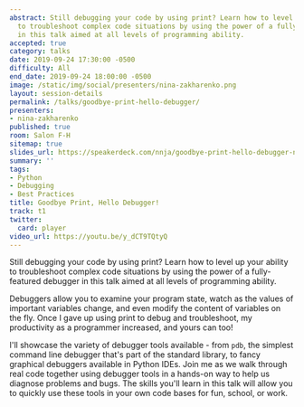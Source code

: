 ```yaml
---
abstract: Still debugging your code by using print? Learn how to level up your ability
  to troubleshoot complex code situations by using the power of a fully-featured debugger
  in this talk aimed at all levels of programming ability.
accepted: true
category: talks
date: 2019-09-24 17:30:00 -0500
difficulty: All
end_date: 2019-09-24 18:00:00 -0500
image: /static/img/social/presenters/nina-zakharenko.png
layout: session-details
permalink: /talks/goodbye-print-hello-debugger/
presenters:
- nina-zakharenko
published: true
room: Salon F-H
sitemap: true
slides_url: https://speakerdeck.com/nnja/goodbye-print-hello-debugger-nina-zakharenko-djangocon-2019
summary: ''
tags:
- Python
- Debugging
- Best Practices
title: Goodbye Print, Hello Debugger!
track: t1
twitter:
  card: player
video_url: https://youtu.be/y_dCT9TQtyQ
---
```


Still debugging your code by using print? Learn how to level up your ability to troubleshoot complex code situations by using the power of a fully-featured debugger in this talk aimed at all levels of programming ability.

Debuggers allow you to examine your program state, watch as the values of important variables change, and even modify the content of variables on the fly. Once I gave up using print to debug and troubleshoot, my productivity as a programmer increased, and yours can too!

I'll showcase the variety of debugger tools available - from `pdb`, the simplest command line debugger that's part of the standard library, to fancy graphical debuggers available in Python IDEs. Join me as we walk through real code together using debugger tools in a hands-on way to help us diagnose problems and bugs. The skills you'll learn in this talk will allow you to quickly use these tools in your own code bases for fun, school, or work.

